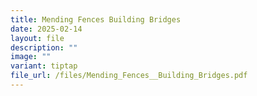 ```yaml
---
title: Mending Fences Building Bridges
date: 2025-02-14
layout: file
description: ""
image: ""
variant: tiptap
file_url: /files/Mending_Fences__Building_Bridges.pdf
---
```

